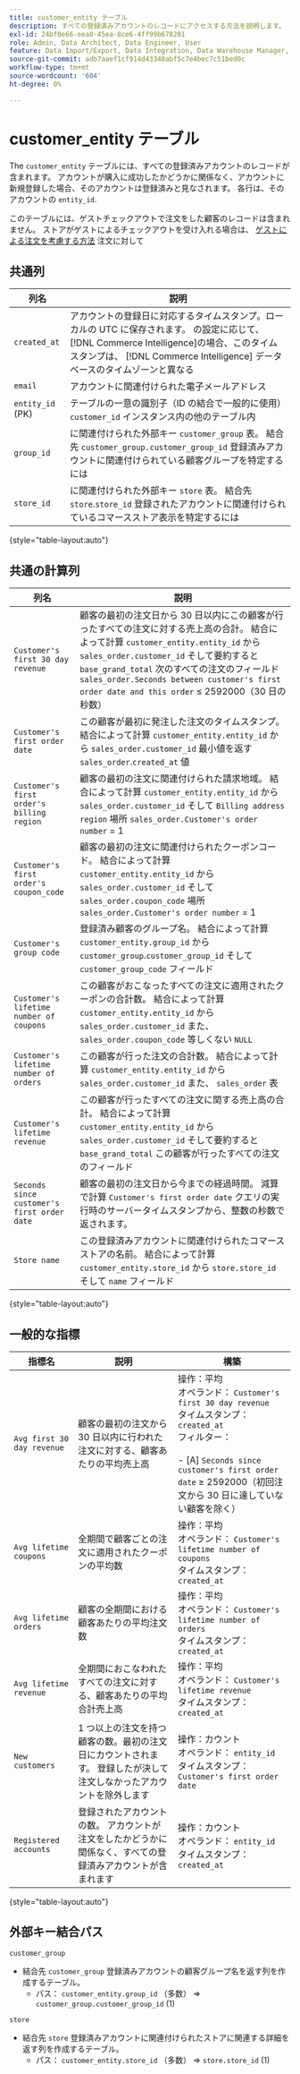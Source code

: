 ```yaml
---
title: customer_entity テーブル
description: すべての登録済みアカウントのレコードにアクセスする方法を説明します。
exl-id: 24bf0e66-eea0-45ea-8ce6-4ff99b678201
role: Admin, Data Architect, Data Engineer, User
feature: Data Import/Export, Data Integration, Data Warehouse Manager, Commerce Tables
source-git-commit: adb7aaef1cf914d43348abf5c7e4bec7c51bed0c
workflow-type: tm+mt
source-wordcount: '604'
ht-degree: 0%

---
```


# customer_entity テーブル

The `customer_entity` テーブルには、すべての登録済みアカウントのレコードが含まれます。 アカウントが購入に成功したかどうかに関係なく、アカウントに新規登録した場合、そのアカウントは登録済みと見なされます。 各行は、そのアカウントの `entity_id`.

このテーブルには、ゲストチェックアウトで注文をした顧客のレコードは含まれません。 ストアがゲストによるチェックアウトを受け入れる場合は、 [ゲストによる注文を考慮する方法](../data-warehouse-mgr/guest-orders.md) 注文に対して

## 共通列

| **列名** | **説明** |
|---|---|
| `created_at` | アカウントの登録日に対応するタイムスタンプ。ローカルの UTC に保存されます。 の設定に応じて、 [!DNL Commerce Intelligence]の場合、このタイムスタンプは、 [!DNL Commerce Intelligence] データベースのタイムゾーンと異なる |
| `email` | アカウントに関連付けられた電子メールアドレス |
| `entity_id` (PK) | テーブルの一意の識別子（ID の結合で一般的に使用） `customer_id` インスタンス内の他のテーブル内 |
| `group_id` | に関連付けられた外部キー `customer_group` 表。 結合先 `customer_group.customer_group_id` 登録済みアカウントに関連付けられている顧客グループを特定するには |
| `store_id` | に関連付けられた外部キー `store` 表。 結合先 `store`.`store_id` 登録されたアカウントに関連付けられているコマースストア表示を特定するには |

{style="table-layout:auto"}

## 共通の計算列

| **列名** | **説明** |
|---|---|
| `Customer's first 30 day revenue` | 顧客の最初の注文日から 30 日以内にこの顧客が行ったすべての注文に対する売上高の合計。 結合によって計算 `customer_entity.entity_id` から `sales_order.customer_id` そして要約すると `base_grand_total` 次のすべての注文のフィールド `sales_order.Seconds between customer's first order date and this order` ≤ 2592000（30 日の秒数） |
| `Customer's first order date` | この顧客が最初に発注した注文のタイムスタンプ。 結合によって計算 `customer_entity.entity_id` から `sales_order.customer_id` 最小値を返す `sales_order`.`created_at` 値 |
| `Customer's first order's billing region` | 顧客の最初の注文に関連付けられた請求地域。 結合によって計算 `customer_entity.entity_id` から `sales_order.customer_id` そして `Billing address region` 場所 `sales_order.Customer's order number` = 1 |
| `Customer's first order's coupon_code` | 顧客の最初の注文に関連付けられたクーポンコード。 結合によって計算 `customer_entity.entity_id` から `sales_order.customer_id` そして `sales_order.coupon_code` 場所 `sales_order.Customer's order number` = 1 |
| `Customer's group code` | 登録済み顧客のグループ名。 結合によって計算 `customer_entity.group_id` から `customer_group`.`customer_group_id` そして `customer_group_code` フィールド |
| `Customer's lifetime number of coupons` | この顧客がおこなったすべての注文に適用されたクーポンの合計数。 結合によって計算 `customer_entity.entity_id` から `sales_order.customer_id` また、 `sales_order.coupon_code` 等しくない `NULL` |
| `Customer's lifetime number of orders` | この顧客が行った注文の合計数。 結合によって計算 `customer_entity.entity_id` から `sales_order.customer_id` また、 `sales_order` 表 |
| `Customer's lifetime revenue` | この顧客が行ったすべての注文に関する売上高の合計。 結合によって計算 `customer_entity.entity_id` から `sales_order.customer_id` そして要約すると `base_grand_total` この顧客が行ったすべての注文のフィールド |
| `Seconds since customer's first order date` | 顧客の最初の注文日から今までの経過時間。 減算で計算 `Customer's first order date` クエリの実行時のサーバータイムスタンプから、整数の秒数で返されます。 |
| `Store name` | この登録済みアカウントに関連付けられたコマースストアの名前。 結合によって計算 `customer_entity.store_id` から `store.store_id` そして `name` フィールド |

{style="table-layout:auto"}

## 一般的な指標

| **指標名** | **説明** | **構築** |
|---|---|---|
| `Avg first 30 day revenue` | 顧客の最初の注文から 30 日以内に行われた注文に対する、顧客あたりの平均売上高 | 操作：平均<br/>オペランド： `Customer's first 30 day revenue`<br/>タイムスタンプ： `created_at`<br/>フィルター：<br/><br/>- \[A\] `Seconds since customer's first order date` ≥ 2592000（初回注文から 30 日に達していない顧客を除く） |
| `Avg lifetime coupons` | 全期間で顧客ごとの注文に適用されたクーポンの平均数 | 操作：平均<br/>オペランド： `Customer's lifetime number of coupons`<br/>タイムスタンプ： `created_at` |
| `Avg lifetime orders` | 顧客の全期間における顧客あたりの平均注文数 | 操作：平均<br/>オペランド： `Customer's lifetime number of orders`<br/>タイムスタンプ： `created_at` |
| `Avg lifetime revenue` | 全期間におこなわれたすべての注文に対する、顧客あたりの平均合計売上高 | 操作：平均<br/>オペランド： `Customer's lifetime revenue`<br/>タイムスタンプ： `created_at` |
| `New customers` | 1 つ以上の注文を持つ顧客の数。最初の注文日にカウントされます。 登録したが決して注文しなかったアカウントを除外します | 操作：カウント<br/>オペランド： `entity_id`<br/>タイムスタンプ： `Customer's first order date` |
| `Registered accounts` | 登録されたアカウントの数。 アカウントが注文をしたかどうかに関係なく、すべての登録済みアカウントが含まれます | 操作：カウント<br/>オペランド： `entity_id`<br/>タイムスタンプ： `created_at` |

{style="table-layout:auto"}

## 外部キー結合パス

`customer_group`

* 結合先 `customer_group` 登録済みアカウントの顧客グループ名を返す列を作成するテーブル。
   * パス： `customer_entity.group_id` （多数） => `customer_group.customer_group_id` (1)

`store`

* 結合先 `store` 登録済みアカウントに関連付けられたストアに関連する詳細を返す列を作成するテーブル。
   * パス： `customer_entity.store_id` （多数） => `store.store_id` (1)
